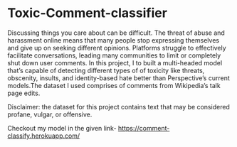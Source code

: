 # Toxic-Comment-classifier
Discussing things you care about can be difficult. The threat of abuse and harassment online means that many people stop expressing themselves and give up on seeking different opinions. Platforms struggle to effectively facilitate conversations, leading many communities to limit or completely shut down user comments.
In this project, I to built a multi-headed model that’s capable of detecting different types of of toxicity like threats, obscenity, insults, and identity-based hate better than Perspective’s current models.The dataset I used comprises of comments from Wikipedia’s talk page edits.

Disclaimer: the dataset for this project contains text that may be considered profane, vulgar, or offensive.

Checkout my model in the given link- https://comment-classify.herokuapp.com/
